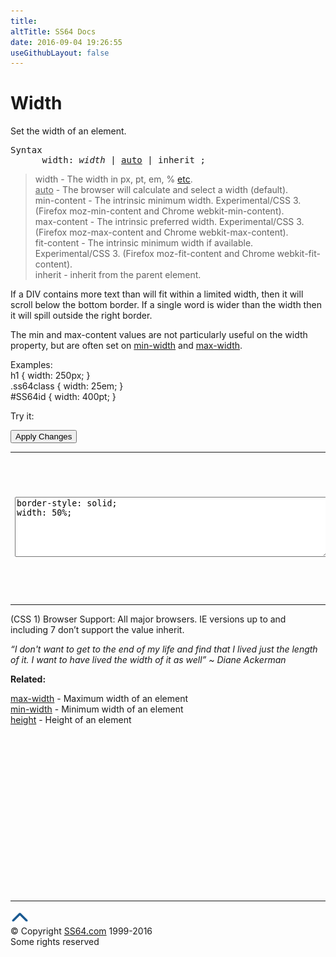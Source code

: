 ```yaml
---
title:
altTitle: SS64 Docs
date: 2016-09-04 19:26:55
useGithubLayout: false
---
```

<!-- #BeginLibraryItem "/Library/head_css.lbi" --><!-- #EndLibraryItem --><h1>Width</h1>
<p>Set the width of an element.</p>
<pre>Syntax
      width: <i>width</i> | <u>auto</u> | inherit ;</pre>
<blockquote>
<p> <span class="code">width</span> - The width in <span class="code">px, pt, em, % </span><a href="syntax-units.html">etc</a>.<br>
<span class="code"><u>auto</u></span> -      The browser will calculate and select a width (default).<br>
<span class="code">min-content</span> - The intrinsic minimum width. Experimental/CSS 3. (Firefox  <span class="code">moz-min-content</span> and Chrome <span class="code">webkit-min-content</span>).<br>
<span class="code">max-content</span> - The intrinsic preferred width. Experimental/CSS 3. (Firefox <span class="code">moz-max-content</span> and Chrome <span class="code">webkit-max-content</span>).<br>
<span class="code">fit-content</span> - The intrinsic minimum width if available. Experimental/CSS 3. (Firefox <span class="code">moz-fit-content</span> and Chrome <span class="code">webkit-fit-content</span>).<br>
<span class="code">inherit</span> - inherit from the parent element.</p>
</blockquote>
<p>If a DIV contains more text than will fit within a limited width, then it will scroll below the bottom border. If a single word is wider than the width then it will spill outside the right border.</p>
<p>The min and max-content values are not particularly useful on the width property, but  are often set on <a href="min-width.html">min-width</a> and <a href="max-width.html">max-width</a>.</p>
<p>Examples:<br>
  <span class="code">h1 { width: 250px; }<br>
    .ss64class { width: 25em; }</span><br>
    <span class="code">#SS64id { width: 400pt;  }</span>    <br>
</p>
<p>Try it:</p><input type="button" onclick="ApplyStyle()" value="Apply Changes">
<table>
  <tbody><tr>
    <td><textarea name="tryit" id="trycode" cols="60" rows="6" onfocus="this.style.background='#fff';" onblur="this.style.background='#eee';" tabindex="1">border-style: solid;
width: 50%;
</textarea></td>
    <td><div id="tryresult">This is a sample of text with a CSS border. The border helps to display the width of the element.</div></td>
  </tr>
</tbody></table>
<p>(CSS 1) Browser Support:  All major browsers. IE versions up to and     including 7 don’t support the value <span class="code">inherit</span>.</p>
<p class="quote"><i>“I don't want to get to the end of my life and find that I lived just the length of it. I want to have lived the width of it as well”   ~ Diane Ackerman</i></p><p><b>Related:</b></p>
<p><a href="max-width.html">max-width</a> - Maximum width of an element<br>
<a href="min-width.html">min-width</a> - Minimum width of an element<br>
<a href="height.html">height</a> - Height of an element</p><!-- #BeginLibraryItem "/Library/foot_css.lbi" --><p>
<!-- CSS -->
<ins class="adsbygoogle" style="display:inline-block;width:300px;height:250px" data-ad-client="ca-pub-6140977852749469" data-ad-slot="2739097502"></ins>
<script>
(adsbygoogle = window.adsbygoogle || []).push({});
</script></p>
<hr>
<div id="bl" class="footer"><a href="width.html#"><img src="../images/top.png" width="30" height="22" alt="Back to the Top"></a></div>
<div id="br" class="footer, tagline">© Copyright <a href="http://ss64.com/">SS64.com</a> 1999-2016<br>
Some rights reserved</div><!-- #EndLibraryItem -->

